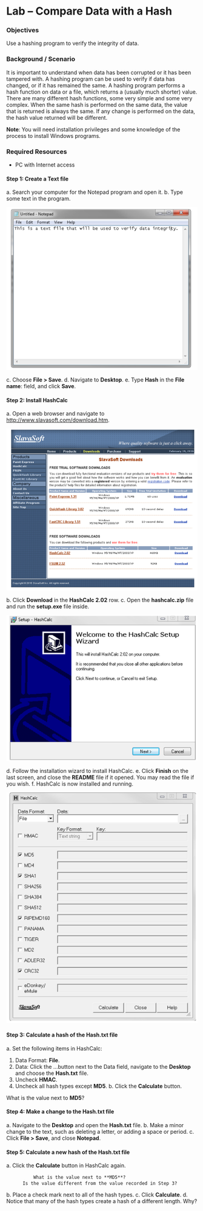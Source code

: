 # Lab – Compare Data with a Hash

### Objectives 
Use a hashing program to verify the integrity of data.

### Background / Scenario
It is important to understand when data has been corrupted or it has been tampered with. 
A hashing program can be used to verify if data has changed, or if it has remained the same. 
A hashing program performs a hash function on data or a file, which returns a (usually much shorter) value. 
There are many different hash functions, some very simple and some very complex. 
When the same hash is performed on the same data, the value that is returned is always the same. 
If any change is performed on the data, the hash value returned will be different.

**Note**: You will need installation privileges and some knowledge of the process to install Windows programs. 
 
### Required Resources
* PC with Internet access

#### Step 1: Create a Text file 
a. Search your computer for the Notepad program and open it.
b. Type some text in the program. 

![Lab1_1](Lab1_1ss.PNG)

c. Choose **File > Save**.
d. Navigate to **Desktop**. 
e. Type **Hash** in the **File name**: field, and click **Save**.

#### Step 2: Install HashCalc
a. Open a web browser and navigate to http://www.slavasoft.com/download.htm.

![Lab1_2](Lab1_2ss.PNG)

b. Click **Download** in the **HashCalc 2.02** row.
c. Open the **hashcalc.zip** file and run the **setup.exe** file inside.

![Lab1_3](Lab1_3ss.PNG)

d. Follow the installation wizard to install HashCalc.
e. Click **Finish** on the last screen, and close the **README** file if it opened. You may read the file if you wish.
f. HashCalc is now installed and running.

![Lab1_4](Lab1_4ss.PNG)

#### Step 3: Calculate a hash of the Hash.txt file  
a. Set the following items in HashCalc:
   1. Data Format: **File**. 
   1. Data: Click the ...button next to the Data field, navigate to the **Desktop** and choose the **Hash.txt** file.
   1. Uncheck **HMAC**. 
   1. Uncheck all hash types except **MD5**.
b. Click the **Calculate** button. 

What is the value next to **MD5**?

#### Step 4: Make a change to the Hash.txt file
a. Navigate to the **Desktop** and open the **Hash.txt** file.
b. Make a minor change to the text, such as deleting a letter, or adding a space or period.
c. Click **File > Save**, and close **Notepad**.

#### Step 5: Calculate a new hash of the Hash.txt file 
a. Click the **Calculate** button in HashCalc again.

              What is the value next to **MD5**?
	      Is the value different from the value recorded in Step 3? 

b. Place a check mark next to all of the hash types.
c. Click **Calculate**.
d. Notice that many of the hash types create a hash of a different length. Why?





